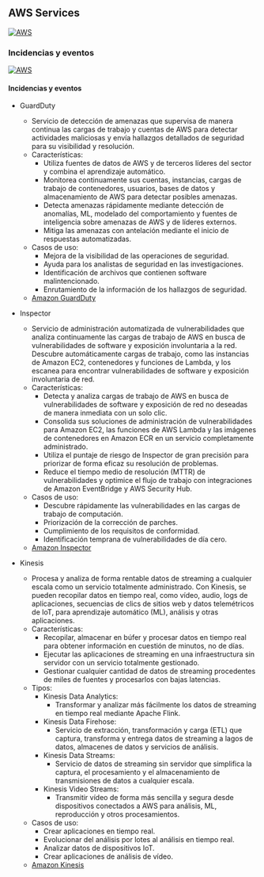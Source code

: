 ## AWS Services
[![AWS](https://img.shields.io/badge/AWS_Services-ff9900?style=for-the-badge&logo=amazon&logoColor=white&labelColor=101010)](https://github.com/Alberto-mt/AWS/blob/main/Resumen_Dev_DevOps/index.md)

### Incidencias y eventos
[![AWS](https://img.shields.io/badge/Incidencias_y_Eventos-c08a44?style=for-the-badge&logo=amazon&logoColor=white&labelColor=101010)](https://github.com/Alberto-mt/AWS/blob/main/Resumen_Dev_DevOps/categories/Incidencias_y_Eventos.md)

#### Incidencias y eventos
- GuardDuty
	- Servicio de detección de amenazas que supervisa de manera continua las cargas de trabajo y cuentas de AWS para detectar actividades maliciosas y envía hallazgos detallados 
de seguridad para su visibilidad y resolución.
	- Características:
		- Utiliza fuentes de datos de AWS y de terceros líderes del sector y combina el 	aprendizaje automático.
		- Monitorea continuamente sus cuentas, instancias, cargas de trabajo de 			contenedores, usuarios, bases de datos y almacenamiento de AWS para detectar posibles 	amenazas.
		- Detecta amenazas rápidamente mediante detección de anomalías, ML, modelado del 		comportamiento y fuentes de inteligencia sobre amenazas de AWS y de líderes externos.
		- Mitiga las amenazas con antelación mediante el inicio de respuestas automatizadas.
	- Casos de uso:
		- Mejora de la visibilidad de las operaciones de seguridad. 
		- Ayuda para los analistas de seguridad en las investigaciones.
		- Identificación de archivos que contienen software malintencionado.
		- Enrutamiento de la información de los hallazgos de seguridad.
	- [Amazon GuardDuty](https://aws.amazon.com/es/guardduty/)

- Inspector
	- Servicio de administración automatizada de vulnerabilidades que analiza continuamente 	las cargas de trabajo de AWS en busca de vulnerabilidades de software y exposición 	involuntaria a la red. Descubre automáticamente cargas de trabajo, como las instancias de 	Amazon EC2, 	contenedores y funciones de Lambda, y los escanea para encontrar 	vulnerabilidades de software y exposición involuntaria de red.
	- Características:
		- Detecta y analiza cargas de trabajo de AWS en busca de vulnerabilidades de 		software y exposición de red no deseadas de manera inmediata con un solo clic.
		- Consolida sus soluciones de administración de vulnerabilidades para Amazon EC2, 	las funciones de AWS Lambda y las imágenes de contenedores en Amazon ECR en un servicio 	completamente administrado.
		- Utiliza el puntaje de riesgo de Inspector de gran precisión para priorizar de 		forma eficaz su resolución de problemas.
		- Reduce el tiempo medio de resolución (MTTR) de vulnerabilidades y optimice el 		flujo de trabajo con integraciones de Amazon EventBridge y AWS Security Hub.
	- Casos de uso: 
		- Descubre rápidamente las vulnerabilidades en las cargas de trabajo de 	computación.
		- Priorización de la corrección de parches.
		- Cumplimiento de los requisitos de conformidad.
		- Identificación temprana de vulnerabilidades de día cero.
	- [Amazon Inspector](https://aws.amazon.com/es/inspector/)
		
- Kinesis
	- Procesa y analiza de forma rentable datos de streaming a cualquier escala como un 	servicio totalmente administrado. Con Kinesis, se pueden recopilar datos en tiempo 	real, como vídeo, audio, logs de aplicaciones, secuencias de clics de sitios web y 	datos telemétricos de IoT, para aprendizaje automático (ML), análisis y otras 	aplicaciones.
	- Características:
		- Recopilar, almacenar en búfer y procesar datos en tiempo real para obtener 		información en cuestión de minutos, no de días.
		- Ejecutar las aplicaciones de streaming en una infraestructura sin servidor con 		un servicio totalmente gestionado.
		- Gestionar cualquier cantidad de datos de streaming procedentes de miles de 	fuentes y procesarlos con bajas latencias.
	- Tipos:
		- Kinesis Data Analytics:
			- Transformar y analizar más fácilmente los datos de streaming en tiempo real
		mediante Apache Flink.
		- Kinesis Data Firehose:
			- Servicio de extracción, transformación y carga (ETL) que captura, transforma 		y entrega datos de streaming a lagos de datos, almacenes de datos y servicios de 			análisis.
		- Kinesis Data Streams:
			- Servicio de datos de streaming sin servidor que simplifica la captura, el 			procesamiento y el almacenamiento de transmisiones de datos a cualquier escala.
		- Kinesis Video Streams: 
			- Transmitir vídeo de forma más sencilla y segura desde dispositivos 				conectados a AWS para análisis, ML, reproducción y otros procesamientos.
	- Casos de uso:
		- Crear aplicaciones en tiempo real.
		- Evolucionar del análisis por lotes al análisis en tiempo real.
		- Analizar datos de dispositivos IoT.
		- Crear aplicaciones de análisis de vídeo.
	- [Amazon Kinesis](https://aws.amazon.com/es/kinesis/)

